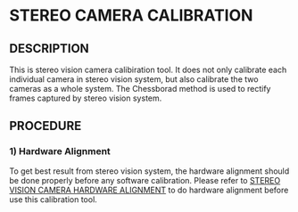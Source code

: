 # STEREO CAMERA CALIBRATION

## DESCRIPTION
This is stereo vision camera calibiration tool. It does not only calibrate each individual camera in stereo vision system, but also calibrate the two cameras as a whole system. The Chessborad method is used to rectify frames captured by stereo vision system. 

## PROCEDURE
### 1) Hardware Alignment
To get best result from stereo vision system, the hardware alignment should be done properly before any software calibration. Please refer to [STEREO VISION CAMERA HARDWARE ALIGNMENT](stereo_cam_hardware_alignment/README.md) to do hardware alignment before use this calibration tool.
